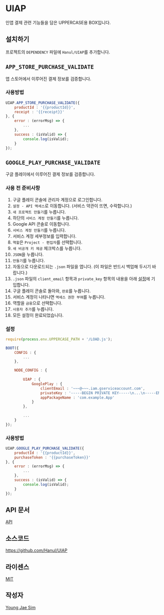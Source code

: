 # UIAP
인앱 결제 관련 기능들을 담은 UPPERCASE용 BOX입니다.

## 설치하기
프로젝트의 `DEPENDENCY` 파일에 `Hanul/UIAP`를 추가합니다.

## `APP_STORE_PURCHASE_VALIDATE`
앱 스토어에서 이루어진 결제 정보를 검증합니다.

### 사용방법
```javascript
UIAP.APP_STORE_PURCHASE_VALIDATE({
	productId : '{{productId}}',
	receipt : '{{receipt}}'
}, {
	error : (errorMsg) => {
		...
	},
	success : (isValid) => {
		console.log(isValid);
	}
});
```

## `GOOGLE_PLAY_PURCHASE_VALIDATE`
구글 플레이에서 이루어진 결제 정보를 검증합니다. 

### 사용 전 준비사항
1. 구글 플레이 콘솔에 관리자 계정으로 로그인합니다.
2. `설정 - API 액세스`로 이동합니다. (서비스 약관이 뜨면, 수락합니다.)
3. `새 프로젝트 만들기`를 누릅니다.
4. 하단의 `서비스 계정 만들기`를 누릅니다.
5. Google API 콘솔로 이동합니다.
6. `서비스 계정 만들기`를 누릅니다.
7. 서비스 계정 세부정보를 입력합니다.
8. `역할`은 `Project - 편집자`를 선택합니다.
9. `새 비공개 키 제공` 체크박스를 누릅니다.
10. `JSON`을 누릅니다.
11. `만들기`를 누릅니다.
12. 자동으로 다운로드되는 `.json` 파일을 엽니다. (이 파일은 반드시 백업해 두시기 바랍니다.)
13. `.json` 파일의 `client_email` 항목과 `private_key` 항목의 내용을 아래 [설정](#설정)에 기입합니다.
14. 구글 플레이 콘솔로 돌아와, `완료`를 누릅니다.
15. 서비스 계정이 나타나면 `액세스 권한 부여`를 누릅니다.
16. 역할을 `금융`으로 선택합니다.
17. `사용자 추가`를 누릅니다.
18. 모든 설정이 완료되었습니다.

### 설정
```javascript
require(process.env.UPPERCASE_PATH + '/LOAD.js');

BOOT({
	CONFIG : {
		...
	},

	NODE_CONFIG : {
	
		UIAP : {
			GooglePlay : {
				clientEmail : '~~~@~~~.iam.gserviceaccount.com',
				privateKey : '-----BEGIN PRIVATE KEY-----\n...\n-----END PRIVATE KEY-----\n',
				appPackageName : 'com.example.App'
			}
		},
		
		...
	}
});
```

### 사용방법
```javascript
UIAP.GOOGLE_PLAY_PURCHASE_VALIDATE({
	productId : '{{productId}}',
	purchaseToken : '{{purchaseToken}}'
}, {
	error : (errorMsg) => {
		...
	},
	success : (isValid) => {
		console.log(isValid);
	}
});
```

## API 문서
[API](API/README.md)

## 소스코드
https://github.com/Hanul/UIAP

## 라이센스
[MIT](LICENSE)

## 작성자
[Young Jae Sim](https://github.com/Hanul)